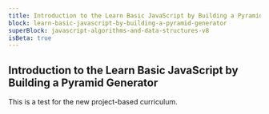 ```yaml
---
title: Introduction to the Learn Basic JavaScript by Building a Pyramid Generator
block: learn-basic-javascript-by-building-a-pyramid-generator
superBlock: javascript-algorithms-and-data-structures-v8
isBeta: true
---
```


## Introduction to the Learn Basic JavaScript by Building a Pyramid Generator

This is a test for the new project-based curriculum.
